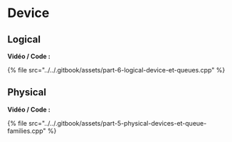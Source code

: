 # Device

## Logical



**Vidéo / Code :**

{% file src="../../.gitbook/assets/part-6-logical-device-et-queues.cpp" %}

## Physical



**Vidéo / Code :**

{% file src="../../.gitbook/assets/part-5-physical-devices-et-queue-families.cpp" %}

